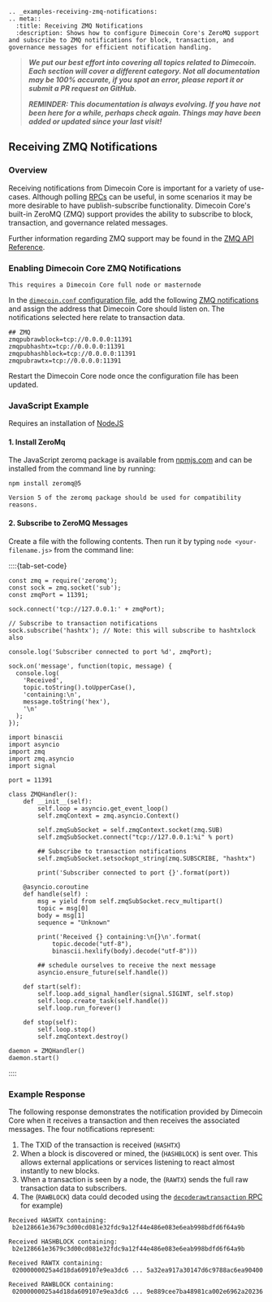```{eval-rst}
.. _examples-receiving-zmq-notifications:
.. meta::
  :title: Receiving ZMQ Notifications
  :description: Shows how to configure Dimecoin Core's ZeroMQ support and subscribe to ZMQ notifications for block, transaction, and governance messages for efficient notification handling.
```

> ***We put our best effort into covering all topics related to Dimecoin. Each section will cover a different category. Not all documentation may be 100% accurate, if you spot an error, please report it or submit a PR request on GitHub.***
>
> ***REMINDER: This documentation is always evolving. If you have not been here for a while, perhaps check again. Things may have been added or updated since your last visit!***

## Receiving ZMQ Notifications

### Overview

Receiving notifications from Dimecoin Core is important for a variety of use-cases. Although polling [RPCs](../api/rpc-api.md) can be useful, in some scenarios it may be more desirable to have publish-subscribe functionality. Dimecoin Core's built-in ZeroMQ (ZMQ) support provides the ability to subscribe to block, transaction, and governance related messages.

Further information regarding ZMQ support may be found in the [ZMQ API Reference](../api/zmq.md).

### Enabling Dimecoin Core ZMQ Notifications

```{note}
This requires a Dimecoin Core full node or masternode
```

In the [`dimecoin.conf` configuration file](../examples/configuration-file.md), add the following [ZMQ notifications](../api/zmq.md#available-notifications) and assign the address that Dimecoin Core should listen on. The notifications selected here relate to transaction data.

```shell
## ZMQ
zmqpubrawblock=tcp://0.0.0.0:11391
zmqpubhashtx=tcp://0.0.0.0:11391
zmqpubhashblock=tcp://0.0.0.0:11391
zmqpubrawtx=tcp://0.0.0.0:11391
```

Restart the Dimecoin Core node once the configuration file has been updated.

### JavaScript Example

Requires an installation of [NodeJS](https://nodejs.org/en/download/)

#### 1. Install ZeroMq

The JavaScript zeromq package is available from [npmjs.com](https://www.npmjs.com/package/zeromq) and can be installed from the command line by running:

```shell
npm install zeromq@5
```

```{attention}
Version 5 of the zeromq package should be used for compatibility reasons.
```

#### 2. Subscribe to ZeroMQ Messages

Create a file with the following contents. Then run it by typing `node <your-filename.js>` from the command line:

::::{tab-set-code}

```{code-block} javascript
const zmq = require('zeromq');
const sock = zmq.socket('sub');
const zmqPort = 11391;

sock.connect('tcp://127.0.0.1:' + zmqPort);

// Subscribe to transaction notifications
sock.subscribe('hashtx'); // Note: this will subscribe to hashtxlock also

console.log('Subscriber connected to port %d', zmqPort);

sock.on('message', function(topic, message) {
  console.log(
    'Received',
    topic.toString().toUpperCase(),
    'containing:\n',
    message.toString('hex'),
    '\n'
  );
});
```

```{code-block} python
import binascii
import asyncio
import zmq
import zmq.asyncio
import signal

port = 11391

class ZMQHandler():
    def __init__(self):
        self.loop = asyncio.get_event_loop()
        self.zmqContext = zmq.asyncio.Context()

        self.zmqSubSocket = self.zmqContext.socket(zmq.SUB)
        self.zmqSubSocket.connect("tcp://127.0.0.1:%i" % port)

        ## Subscribe to transaction notifications
        self.zmqSubSocket.setsockopt_string(zmq.SUBSCRIBE, "hashtx")

        print('Subscriber connected to port {}'.format(port))

    @asyncio.coroutine
    def handle(self) :
        msg = yield from self.zmqSubSocket.recv_multipart()
        topic = msg[0]
        body = msg[1]
        sequence = "Unknown"

        print('Received {} containing:\n{}\n'.format(
            topic.decode("utf-8"), 
            binascii.hexlify(body).decode("utf-8")))

        ## schedule ourselves to receive the next message
        asyncio.ensure_future(self.handle())

    def start(self):
        self.loop.add_signal_handler(signal.SIGINT, self.stop)
        self.loop.create_task(self.handle())
        self.loop.run_forever()

    def stop(self):
        self.loop.stop()
        self.zmqContext.destroy()

daemon = ZMQHandler()
daemon.start()
```

::::

### Example Response

The following response demonstrates the notification provided by Dimecoin Core when it receives a transaction and then receives the associated messages. The four notifications represent:

  1. The TXID of the transaction is received (`HASHTX`)
  2. When a block is discovered or mined, the (`HASHBLOCK`) is sent over. This allows external applications or services listening to react almost instantly to new blocks.
  3. When a transaction is seen by a node, the (`RAWTX`) sends the full raw transaction data to subscribers.
  4. The (`RAWBLOCK`) data could decoded using the [`decoderawtransaction` RPC](../api/rpc-raw-transactions.md#decoderawtransaction) for example)

```shell
Received HASHTX containing:
 b2e128661e3679c3d00cd081e32fdc9a12f44e486e083e6eab998bdfd6f64a9b

Received HASHBLOCK containing:
 b2e128661e3679c3d00cd081e32fdc9a12f44e486e083e6eab998bdfd6f64a9b

Received RAWTX containing:
 02000000025a4d18da609107e9ea3dc6 ... 5a32ea917a30147d6c9788ac6ea90400

Received RAWBLOCK containing:
 02000000025a4d18da609107e9ea3dc6 ... 9e889cee7ba48981ca002e6962a20236
```
